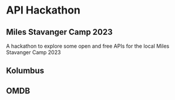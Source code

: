 # API Hackathon
## Miles Stavanger Camp 2023
A hackathon to explore some open and free APIs for the local Miles Stavanger Camp 2023


## Kolumbus
## OMDB

